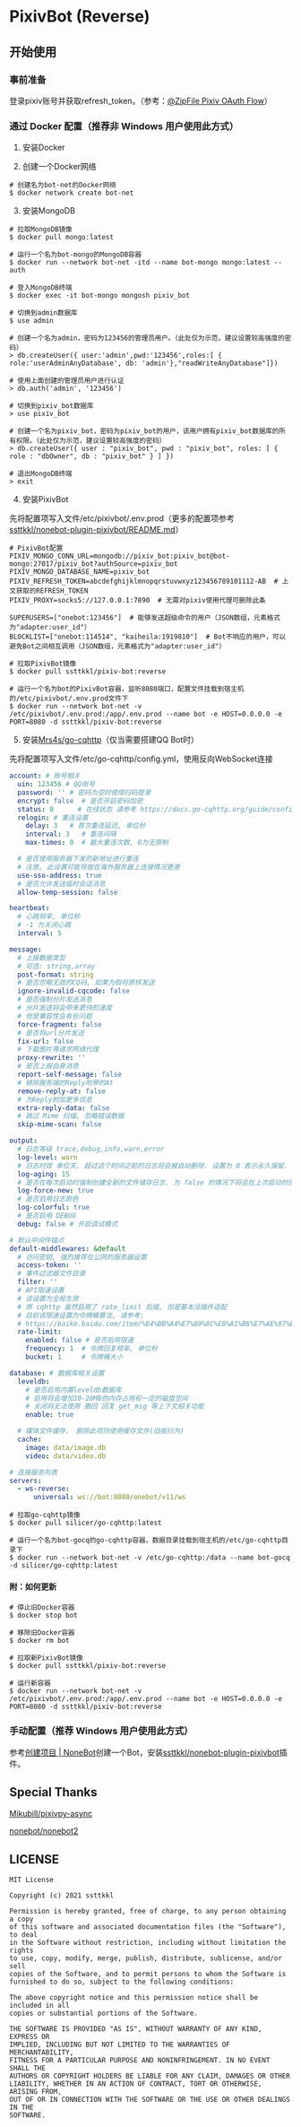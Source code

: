 PixivBot (Reverse)
=====

## 开始使用

### 事前准备

登录pixiv账号并获取refresh_token。（参考：[@ZipFile Pixiv OAuth Flow](https://gist.github.com/ZipFile/c9ebedb224406f4f11845ab700124362)）

### 通过 Docker 配置（推荐非 Windows 用户使用此方式）

1. 安装Docker

2. 创建一个Docker网络
```
# 创建名为bot-net的Docker网络
$ docker network create bot-net
```

3. 安装MongoDB
```
# 拉取MongoDB镜像
$ docker pull mongo:latest

# 运行一个名为bot-mongo的MongoDB容器
$ docker run --network bot-net -itd --name bot-mongo mongo:latest --auth

# 登入MongoDB终端
$ docker exec -it bot-mongo mongosh pixiv_bot

# 切换到admin数据库
$ use admin

# 创建一个名为admin，密码为123456的管理员用户。（此处仅为示范，建议设置较高强度的密码）
> db.createUser({ user:'admin',pwd:'123456',roles:[ { role:'userAdminAnyDatabase', db: 'admin'},"readWriteAnyDatabase"]})

# 使用上面创建的管理员用户进行认证
> db.auth('admin', '123456')

# 切换到pixiv_bot数据库
> use pixiv_bot

# 创建一个名为pixiv_bot，密码为pixiv_bot的用户，该用户拥有pixiv_bot数据库的所有权限。（此处仅为示范，建议设置较高强度的密码）
> db.createUser({ user : "pixiv_bot", pwd : "pixiv_bot", roles: [ { role : "dbOwner", db : "pixiv_bot" } ] })

# 退出MongoDB终端
> exit
```

4. 安装PixivBot

先将配置项写入文件/etc/pixivbot/.env.prod（更多的配置项参考[ssttkkl/nonebot-plugin-pixivbot/README.md](https://github.com/ssttkkl/nonebot-plugin-pixivbot/blob/main/README.md#%E9%85%8D%E7%BD%AE)）
```
# PixivBot配置
PIXIV_MONGO_CONN_URL=mongodb://pixiv_bot:pixiv_bot@bot-mongo:27017/pixiv_bot?authSource=pixiv_bot
PIXIV_MONGO_DATABASE_NAME=pixiv_bot
PIXIV_REFRESH_TOKEN=abcdefghijklmnopqrstuvwxyz123456789101112-AB  # 上文获取的REFRESH_TOKEN
PIXIV_PROXY=socks5://127.0.0.1:7890  # 无需对pixiv使用代理可删除此条

SUPERUSERS=["onebot:123456"]  # 能够发送超级命令的用户（JSON数组，元素格式为"adapter:user_id"）
BLOCKLIST=["onebot:114514", "kaiheila:1919810"]  # Bot不响应的用户，可以避免Bot之间相互调用（JSON数组，元素格式为"adapter:user_id"）
```
```
# 拉取PixivBot镜像
$ docker pull ssttkkl/pixiv-bot:reverse

# 运行一个名为bot的PixivBot容器，监听8080端口，配置文件挂载到宿主机的/etc/pixivbot/.env.prod文件下
$ docker run --network bot-net -v /etc/pixivbot/.env.prod:/app/.env.prod --name bot -e HOST=0.0.0.0 -e PORT=8080 -d ssttkkl/pixiv-bot:reverse
```

5. 安装[Mrs4s/go-cqhttp](https://github.com/Mrs4s/go-cqhttp)（仅当需要搭建QQ Bot时）

先将配置项写入文件/etc/go-cqhttp/config.yml，使用反向WebSocket连接

```yml
account: # 账号相关
  uin: 123456 # QQ账号
  password: '' # 密码为空时使用扫码登录
  encrypt: false  # 是否开启密码加密
  status: 0      # 在线状态 请参考 https://docs.go-cqhttp.org/guide/config.html#在线状态
  relogin: # 重连设置
    delay: 3   # 首次重连延迟, 单位秒
    interval: 3   # 重连间隔
    max-times: 0  # 最大重连次数, 0为无限制

  # 是否使用服务器下发的新地址进行重连
  # 注意, 此设置可能导致在海外服务器上连接情况更差
  use-sso-address: true
  # 是否允许发送临时会话消息
  allow-temp-session: false

heartbeat:
  # 心跳频率, 单位秒
  # -1 为关闭心跳
  interval: 5

message:
  # 上报数据类型
  # 可选: string,array
  post-format: string
  # 是否忽略无效的CQ码, 如果为假将原样发送
  ignore-invalid-cqcode: false
  # 是否强制分片发送消息
  # 分片发送将会带来更快的速度
  # 但是兼容性会有些问题
  force-fragment: false
  # 是否将url分片发送
  fix-url: false
  # 下载图片等请求网络代理
  proxy-rewrite: ''
  # 是否上报自身消息
  report-self-message: false
  # 移除服务端的Reply附带的At
  remove-reply-at: false
  # 为Reply附加更多信息
  extra-reply-data: false
  # 跳过 Mime 扫描, 忽略错误数据
  skip-mime-scan: false

output:
  # 日志等级 trace,debug,info,warn,error
  log-level: warn
  # 日志时效 单位天. 超过这个时间之前的日志将会被自动删除. 设置为 0 表示永久保留.
  log-aging: 15
  # 是否在每次启动时强制创建全新的文件储存日志. 为 false 的情况下将会在上次启动时创建的日志文件续写
  log-force-new: true
  # 是否启用日志颜色
  log-colorful: true
  # 是否启用 DEBUG
  debug: false # 开启调试模式

# 默认中间件锚点
default-middlewares: &default
  # 访问密钥, 强烈推荐在公网的服务器设置
  access-token: ''
  # 事件过滤器文件目录
  filter: ''
  # API限速设置
  # 该设置为全局生效
  # 原 cqhttp 虽然启用了 rate_limit 后缀, 但是基本没插件适配
  # 目前该限速设置为令牌桶算法, 请参考:
  # https://baike.baidu.com/item/%E4%BB%A4%E7%89%8C%E6%A1%B6%E7%AE%97%E6%B3%95/6597000?fr=aladdin
  rate-limit:
    enabled: false # 是否启用限速
    frequency: 1  # 令牌回复频率, 单位秒
    bucket: 1     # 令牌桶大小

database: # 数据库相关设置
  leveldb:
    # 是否启用内置leveldb数据库
    # 启用将会增加10-20MB的内存占用和一定的磁盘空间
    # 关闭将无法使用 撤回 回复 get_msg 等上下文相关功能
    enable: true

  # 媒体文件缓存， 删除此项则使用缓存文件(旧版行为)
  cache:
    image: data/image.db
    video: data/video.db

# 连接服务列表
servers:
  - ws-reverse:
      universal: ws://bot:8080/onebot/v11/ws
```

```
# 拉取go-cqhttp镜像
$ docker pull silicer/go-cqhttp:latest

# 运行一个名为bot-gocq的go-cqhttp容器，数据目录挂载到宿主机的/etc/go-cqhttp目录下
$ docker run --network bot-net -v /etc/go-cqhttp:/data --name bot-gocq -d silicer/go-cqhttp:latest
```

#### 附：如何更新

```
# 停止旧Docker容器
$ docker stop bot

# 移除旧Docker容器
$ docker rm bot

# 拉取新PixivBot镜像
$ docker pull ssttkkl/pixiv-bot:reverse

# 运行新容器
$ docker run --network bot-net -v /etc/pixivbot/.env.prod:/app/.env.prod --name bot -e HOST=0.0.0.0 -e PORT=8080 -d ssttkkl/pixiv-bot:reverse
```

### 手动配置（推荐 Windows 用户使用此方式）

参考[创建项目 | NoneBot](https://v2.nonebot.dev/docs/tutorial/create-project)创建一个Bot，安装[ssttkkl/nonebot-plugin-pixivbot](https://github.com/ssttkkl/nonebot-plugin-pixivbot)插件。

## Special Thanks

[Mikubill/pixivpy-async](https://github.com/Mikubill/pixivpy-async)

[nonebot/nonebot2](https://github.com/nonebot/nonebot2)


## LICENSE

```
MIT License

Copyright (c) 2021 ssttkkl

Permission is hereby granted, free of charge, to any person obtaining a copy
of this software and associated documentation files (the "Software"), to deal
in the Software without restriction, including without limitation the rights
to use, copy, modify, merge, publish, distribute, sublicense, and/or sell
copies of the Software, and to permit persons to whom the Software is
furnished to do so, subject to the following conditions:

The above copyright notice and this permission notice shall be included in all
copies or substantial portions of the Software.

THE SOFTWARE IS PROVIDED "AS IS", WITHOUT WARRANTY OF ANY KIND, EXPRESS OR
IMPLIED, INCLUDING BUT NOT LIMITED TO THE WARRANTIES OF MERCHANTABILITY,
FITNESS FOR A PARTICULAR PURPOSE AND NONINFRINGEMENT. IN NO EVENT SHALL THE
AUTHORS OR COPYRIGHT HOLDERS BE LIABLE FOR ANY CLAIM, DAMAGES OR OTHER
LIABILITY, WHETHER IN AN ACTION OF CONTRACT, TORT OR OTHERWISE, ARISING FROM,
OUT OF OR IN CONNECTION WITH THE SOFTWARE OR THE USE OR OTHER DEALINGS IN THE
SOFTWARE.

```
